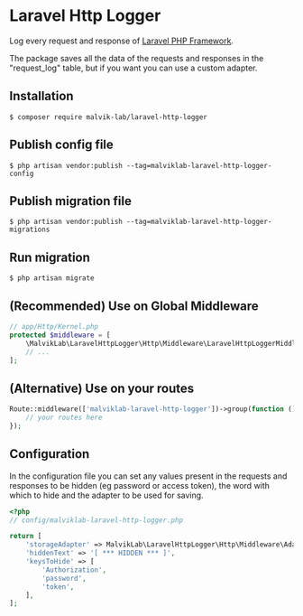 # Laravel Http Logger
Log every request and response of [Laravel PHP Framework](https://github.com/laravel/laravel).

The package saves all the data of the requests and responses in the "request_log" table, but if you want you can use a custom adapter.

## Installation
```
$ composer require malvik-lab/laravel-http-logger
```

## Publish config file
```
$ php artisan vendor:publish --tag=malviklab-laravel-http-logger-config
```

## Publish migration file
```
$ php artisan vendor:publish --tag=malviklab-laravel-http-logger-migrations
```

## Run migration
```
$ php artisan migrate
```
## (Recommended) Use on Global Middleware
```php
// app/Http/Kernel.php
protected $middleware = [
    \MalvikLab\LaravelHttpLogger\Http\Middleware\LaravelHttpLoggerMiddleware::class,
    // ...
];
```

## (Alternative) Use on your routes
```php
Route::middleware(['malviklab-laravel-http-logger'])->group(function () {
    // your routes here
});
```


## Configuration
In the configuration file you can set any values present in the requests and responses to be hidden (eg password or access token), the word with which to hide and the adapter to be used for saving.
```php
<?php
// config/malviklab-laravel-http-logger.php

return [
    'storageAdapter' => MalvikLab\LaravelHttpLogger\Http\Middleware\Adapters\DbAdapter::class,
    'hiddenText' => '[ *** HIDDEN *** ]',
    'keysToHide' => [
        'Authorization',
        'password',
        'token',
    ],
];
```